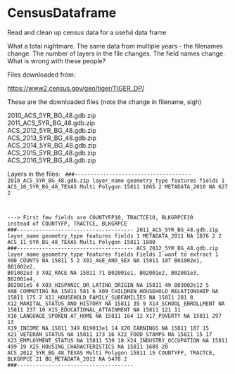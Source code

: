 # CensusDataframe

Read and clean up census data for a useful data frame

What a total nightmare. The same data from multiple years - the filenames change. The number of layers in the file changes. The field names change. What is wrong with these people?

Files downloaded from:

https://www2.census.gov/geo/tiger/TIGER_DP/

These are the downloaded files (note the change in filename, sigh)

2010_ACS_5YR_BG_48.gdb.zip<br>
2011_ACS_5YR_BG_48.gdb.zip<br>
ACS_2012_5YR_BG_48.gdb.zip<br>
ACS_2013_5YR_BG_48.gdb.zip<br>
ACS_2014_5YR_BG_48.gdb.zip<br>
ACS_2015_5YR_BG_48.gdb.zip<br>
ACS_2016_5YR_BG_48.gdb.zip<br>

Layers in the files:
<code>
###-------------------------------------
2010_ACS_5YR_BG_48.gdb.zip
              layer_name geometry_type features fields
1 ACS_10_5YR_BG_48_TEXAS Multi Polygon    15811   1865
2          METADATA_2010            NA      627      2

--->  First few fields are COUNTYFP10, TRACTCE10, BLKGRPCE10 instead of COUNTYFP, TRACTCE, BLKGRPCE
###-------------------------------------
2011_ACS_5YR_BG_48.gdb.zip
              layer_name geometry_type features fields
1          METADATA_2011            NA     1876      2
2 ACS_11_5YR_BG_48_TEXAS Multi Polygon    15811   1880
###-------------------------------------
ACS_2012_5YR_BG_48.gdb.zip
                            layer_name geometry_type features fields  Fields I want to extract
1                           X00_COUNTS            NA    15811      5 
2                      X01_AGE_AND_SEX            NA    15811    107 B01002e1, B01002e2, B01002e3
3                             X02_RACE            NA    15811     71 B02001e1, B02001e2, B02001e3, B02001e4, B02001e5
4        X03_HISPANIC_OR_LATINO_ORIGIN            NA    15811     49 B03002e12
5                        X08_COMMUTING            NA    15811    581
6  X09_CHILDREN_HOUSEHOLD_RELATIONSHIP            NA    15811    175
7     X11_HOUSEHOLD_FAMILY_SUBFAMILIES            NA    15811    281
8       X12_MARITAL_STATUS_AND_HISTORY            NA    15811     39
9                X14_SCHOOL_ENROLLMENT            NA    15811    237
10          X15_EDUCATIONAL_ATTAINMENT            NA    15811    121
11         X16_LANGUAGE_SPOKEN_AT_HOME            NA    15811    164
12                         X17_POVERTY            NA    15811    297
13                          X19_INCOME            NA    15811    349 B19013e1
14                        X20_EARNINGS            NA    15811    107
15                  X21_VETERAN_STATUS            NA    15811    173
16                     X22_FOOD_STAMPS            NA    15811     15
17               X23_EMPLOYMENT_STATUS            NA    15811    539
18             X24_INDUSTRY_OCCUPATION            NA    15811    499
19         X25_HOUSING_CHARACTERISTICS            NA    15811   1689
20            ACS_2012_5YR_BG_48_TEXAS Multi Polygon    15811     15 COUNTYFP, TRACTCE, BLKGRPCE
21                    BG_METADATA_2012            NA     5478      2
###-------------------------------------
</code>
